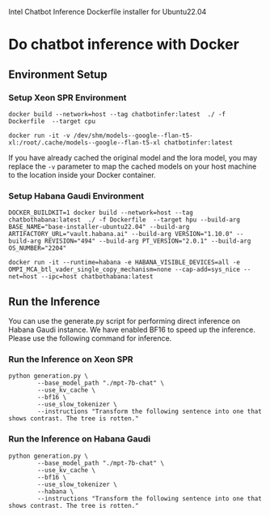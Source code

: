 Intel Chatbot Inference Dockerfile installer for Ubuntu22.04

# Do chatbot inference with Docker

## Environment Setup

### Setup Xeon SPR Environment
```
docker build --network=host --tag chatbotinfer:latest  ./ -f Dockerfile  --target cpu  
```

```
docker run -it -v /dev/shm/models--google--flan-t5-xl:/root/.cache/models--google--flan-t5-xl chatbotinfer:latest
```

If you have already cached the original model and the lora model, you may replace the `-v` parameter to map the cached models on your host machine to the location inside your Docker container.


### Setup Habana Gaudi Environment
```
DOCKER_BUILDKIT=1 docker build --network=host --tag chatbothabana:latest  ./ -f Dockerfile  --target hpu --build-arg BASE_NAME="base-installer-ubuntu22.04" --build-arg ARTIFACTORY_URL="vault.habana.ai" --build-arg VERSION="1.10.0" --build-arg REVISION="494" --build-arg PT_VERSION="2.0.1" --build-arg OS_NUMBER="2204"
```
```
docker run -it --runtime=habana -e HABANA_VISIBLE_DEVICES=all -e OMPI_MCA_btl_vader_single_copy_mechanism=none --cap-add=sys_nice --net=host --ipc=host chatbothabana:latest 
```
## Run the Inference
You can use the generate.py script for performing direct inference on Habana Gaudi instance. We have enabled BF16 to speed up the inference. Please use the following command for inference.
### Run the Inference on Xeon SPR
```
python generation.py \
        --base_model_path "./mpt-7b-chat" \
        --use_kv_cache \
        --bf16 \
        --use_slow_tokenizer \
        --instructions "Transform the following sentence into one that shows contrast. The tree is rotten."
```
### Run the Inference on Habana Gaudi
```
python generation.py \
        --base_model_path "./mpt-7b-chat" \
        --use_kv_cache \
        --bf16 \
        --use_slow_tokenizer \
        --habana \
        --instructions "Transform the following sentence into one that shows contrast. The tree is rotten."
```